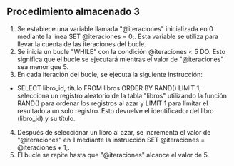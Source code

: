 ## Procedimiento almacenado 3

1. Se establece una variable llamada "@iteraciones" inicializada en 0 mediante la línea SET @iteraciones = 0;. Esta variable se utiliza para llevar la cuenta de las iteraciones del bucle.
2. Se inicia un bucle "WHILE" con la condición @iteraciones < 5 DO. Esto significa que el bucle se ejecutará mientras el valor de "@iteraciones" sea menor que 5.
3. En cada iteración del bucle, se ejecuta la siguiente instrucción:
* SELECT libro_id, titulo FROM libros ORDER BY RAND() LIMIT 1; selecciona un registro aleatorio de la tabla "libros" utilizando la función RAND() para ordenar los registros al azar y LIMIT 1 para limitar el resultado a un solo registro. Esto devuelve el identificador del libro (libro_id) y su título.
4. Después de seleccionar un libro al azar, se incrementa el valor de "@iteraciones" en 1 mediante la instrucción SET @iteraciones = @iteraciones + 1;.
5. El bucle se repite hasta que "@iteraciones" alcance el valor de 5.